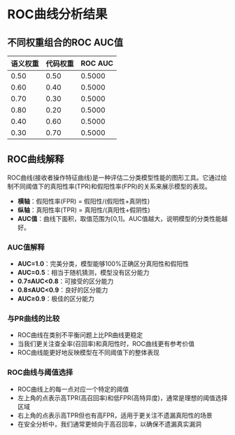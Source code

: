 # ROC曲线分析结果

## 不同权重组合的ROC AUC值

| 语义权重 | 代码权重 | ROC AUC |
|---------|---------|----------|
| 0.50 | 0.50 | 0.5000 |
| 0.60 | 0.40 | 0.5000 |
| 0.70 | 0.30 | 0.5000 |
| 0.80 | 0.20 | 0.5000 |
| 0.40 | 0.60 | 0.5000 |
| 0.30 | 0.70 | 0.5000 |

## ROC曲线解释

ROC曲线(接收者操作特征曲线)是一种评估二分类模型性能的图形工具。它通过绘制不同阈值下的真阳性率(TPR)和假阳性率(FPR)的关系来展示模型的表现。

* **横轴**：假阳性率(FPR) = 假阳性/(假阳性+真阴性)
* **纵轴**：真阳性率(TPR) = 真阳性/(真阳性+假阴性)
* **AUC值**：曲线下面积，取值范围为[0,1]。AUC值越大，说明模型的分类性能越好。

### AUC值解释

* **AUC=1.0**：完美分类，模型能够100%正确区分真阳性和假阳性
* **AUC=0.5**：相当于随机猜测，模型没有区分能力
* **0.7≤AUC<0.8**：可接受的区分能力
* **0.8≤AUC<0.9**：良好的区分能力
* **AUC≥0.9**：极佳的区分能力

### 与PR曲线的比较

* ROC曲线在类别不平衡问题上比PR曲线更稳定
* 当我们更关注查全率(召回率)和真阳性时，ROC曲线更有参考价值
* ROC曲线能更好地反映模型在不同阈值下的整体表现

### ROC曲线与阈值选择

* ROC曲线上的每一点对应一个特定的阈值
* 左上角的点表示高TPR(高召回率)和低FPR(高特异度)，通常是理想的阈值选择区域
* 右上角的点表示高TPR但也有高FPR，适用于更关注不遗漏真阳性的场景
* 在安全分析中，我们通常更倾向于高召回率，以确保不遗漏真实漏洞
